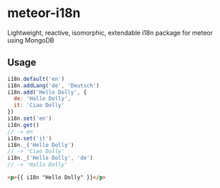 # meteor-i18n
Lightweight, reactive, isomorphic, extendable i18n package for meteor using MongoDB

## Usage

```js
i18n.default('en')
i18n.addLang('de', 'Deutsch')
i18n.add('Hello Dolly', {
  de: 'Hallo Dolly',
  it: 'Ciao Dolly'
})
i18n.set('en')
i18n.get()
// -> en
i18n.set('it')
i18n._('Hello Dolly')
// -> 'Ciao Dolly'
i18n._('Hello Dolly', 'de')
// -> 'Hallo Dolly'
```

```html
<p>{{ i18n "Hello Dolly" }}</p>
```

